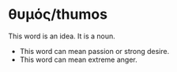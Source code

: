 # θυμός/thumos
This word is an idea. It is a noun.

* This word can mean passion or strong desire.
* This word can mean extreme anger.

